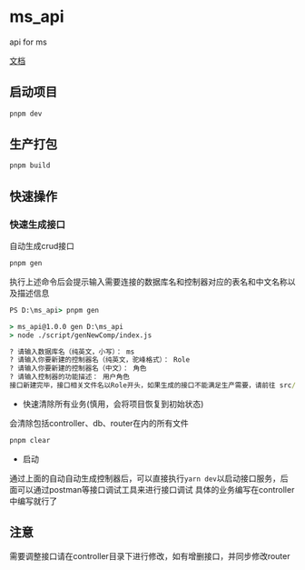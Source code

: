 # ms_api

api for ms

<a href="http://www.piaoerbe.com/ms_api" target="__blank">文档</a>

## 启动项目

```cmd
pnpm dev
```

## 生产打包

```cmd
pnpm build
```

## 快速操作

### 快速生成接口

自动生成crud接口

```cmd
pnpm gen
```

执行上述命令后会提示输入需要连接的数据库名和控制器对应的表名和中文名称以及描述信息

```cmd
PS D:\ms_api> pnpm gen

> ms_api@1.0.0 gen D:\ms_api
> node ./script/genNewComp/index.js

? 请输入数据库名（纯英文，小写）： ms
? 请输入你要新建的控制器名（纯英文，驼峰格式）： Role
? 请输入你要新建的控制器名（中文）： 角色
? 请输入控制器的功能描述： 用户角色
接口新建完毕，接口相关文件名以Role开头，如果生成的接口不能满足生产需要，请前往 src/controller/Role.ts 进行接口调整
```

- 快速清除所有业务(慎用，会将项目恢复到初始状态)

会清除包括controller、db、router在内的所有文件

```cmd
pnpm clear
```

- 启动

通过上面的自动自动生成控制器后，可以直接执行`yarn dev`以启动接口服务，后面可以通过postman等接口调试工具来进行接口调试
具体的业务编写在controller中编写就行了

## **注意**

需要调整接口请在controller目录下进行修改，如有增删接口，并同步修改router
